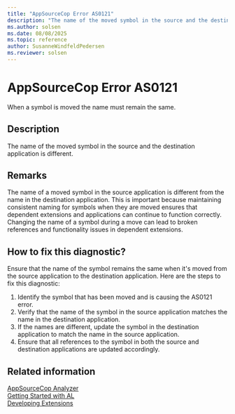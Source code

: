 ```yaml
---
title: "AppSourceCop Error AS0121"
description: "The name of the moved symbol in the source and the destination application is different."
ms.author: solsen
ms.date: 08/08/2025
ms.topic: reference
author: SusanneWindfeldPedersen
ms.reviewer: solsen
---
```

[//]: # (START>DO_NOT_EDIT)
[//]: # (IMPORTANT:Do not edit any of the content between here and the END>DO_NOT_EDIT.)
[//]: # (Any modifications should be made in the .xml files in the ModernDev repo.)
# AppSourceCop Error AS0121
When a symbol is moved the name must remain the same.

## Description
The name of the moved symbol in the source and the destination application is different.

[//]: # (IMPORTANT: END>DO_NOT_EDIT)

## Remarks

The name of a moved symbol in the source application is different from the name in the destination application. This is important because maintaining consistent naming for symbols when they are moved ensures that dependent extensions and applications can continue to function correctly. Changing the name of a symbol during a move can lead to broken references and functionality issues in dependent extensions.

## How to fix this diagnostic?

Ensure that the name of the symbol remains the same when it's moved from the source application to the destination application. Here are the steps to fix this diagnostic:

1. Identify the symbol that has been moved and is causing the AS0121 error.
2. Verify that the name of the symbol in the source application matches the name in the destination application.
3. If the names are different, update the symbol in the destination application to match the name in the source application.
4. Ensure that all references to the symbol in both the source and destination applications are updated accordingly.

## Related information

[AppSourceCop Analyzer](appsourcecop.md)  
[Getting Started with AL](../devenv-get-started.md)  
[Developing Extensions](../devenv-dev-overview.md)  
